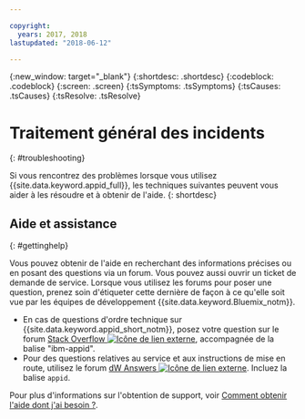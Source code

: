 ```yaml
---

copyright:
  years: 2017, 2018
lastupdated: "2018-06-12"

---
```


{:new_window: target="_blank"}
{:shortdesc: .shortdesc}
{:codeblock: .codeblock}
{:screen: .screen}
{:tsSymptoms: .tsSymptoms}
{:tsCauses: .tsCauses}
{:tsResolve: .tsResolve}

# Traitement général des incidents
{: #troubleshooting}

Si vous rencontrez des problèmes lorsque vous utilisez {{site.data.keyword.appid_full}}, les techniques suivantes peuvent vous aider à les résoudre et à obtenir de l'aide.
{: shortdesc}

## Aide et assistance
{: #gettinghelp}

Vous pouvez obtenir de l'aide en recherchant des informations précises ou en posant des questions via un forum. Vous pouvez aussi ouvrir un ticket de demande de service. Lorsque vous utilisez les forums pour poser une question, prenez soin d'étiqueter cette dernière de façon à ce qu'elle soit vue par les équipes de développement {{site.data.keyword.Bluemix_notm}}.
  * En cas de questions d'ordre technique sur {{site.data.keyword.appid_short_notm}}, posez votre question sur le forum <a href="http://stackoverflow.com/search?q=ibm+" target="_blank">Stack Overflow <img src="../../icons/launch-glyph.svg" alt="Icône de lien externe"></a>, accompagnée de la balise "ibm-appid".
  * Pour des questions relatives au service et aux instructions de mise en route, utilisez le forum <a href="https://developer.ibm.com/answers/search.html?f=&type=question&redirect=search%2Fsearch&sort=relevance&q=appid%20[bluemix]" target="_blank">dW Answers <img src="../../icons/launch-glyph.svg" alt="Icône de lien externe"></a>. Incluez la balise `appid`.

Pour plus d'informations sur l'obtention de support, voir [Comment obtenir l'aide dont j'ai besoin ?](/docs/get-support/howtogetsupport.html#getting-customer-support).

</br>



</br>
</br>
